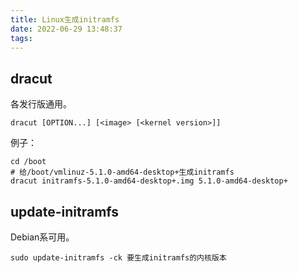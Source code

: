 ```yaml
---
title: Linux生成initramfs
date: 2022-06-29 13:48:37
tags:
---
```


## dracut

各发行版通用。

```text
dracut [OPTION...] [<image> [<kernel version>]]
```

例子：

```shell
cd /boot
# 给/boot/vmlinuz-5.1.0-amd64-desktop+生成initramfs
dracut initramfs-5.1.0-amd64-desktop+.img 5.1.0-amd64-desktop+
```

## update-initramfs

Debian系可用。

```shell
sudo update-initramfs -ck 要生成initramfs的内核版本
```

